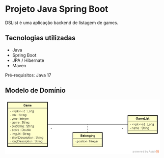 # Projeto Java Spring Boot

DSList é uma aplicação backend de listagem de games.



## Tecnologias utilizadas
- Java
- Spring Boot
- JPA / Hibernate
- Maven

Pré-requisitos: Java 17
## Modelo de Domínio 
![Modelo Conceitual](https://raw.githubusercontent.com/devsuperior/java-spring-dslist/main/resources/dslist-model.png)

